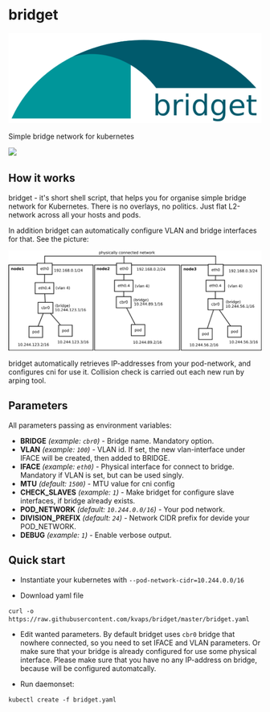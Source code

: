# bridget

![](images/logo.svg)

Simple bridge network for kubernetes 

![](https://img.shields.io/docker/build/kvaps/bridget.svg)

## How it works

bridget - it's short shell script, that helps you for organise simple bridge network for Kubernetes.
There is no overlays, no politics. Just flat L2-network across all your hosts and pods.

In addition bridget can automatically configure VLAN and bridge interfaces for that. See the picture:

![](images/scheme.svg)

bridget automatically retrieves IP-addresses from your pod-network, and configures cni for use it. Collision check is carried out each new run by arping tool.

## Parameters

All parameters passing as environment variables:

 - **BRIDGE** *(example: `cbr0`)* - Bridge name. Mandatory option.
 - **VLAN** *(example: `100`)* - VLAN id. If set, the new vlan-interface under IFACE will be created, then added to BRIDGE.
 - **IFACE** *(example: `eth0`)* - Physical interface for connect to bridge. Mandatory if VLAN is set, but can be used singly.
 - **MTU** *(default: `1500`)* - MTU value for cni config
 - **CHECK_SLAVES** *(example: `1`)* - Make bridget for configure slave interfaces, if bridge already exists.
 - **POD_NETWORK** *(default: `10.244.0.0/16`)* - Your pod network.
 - **DIVISION_PREFIX** *(default: `24`)* - Network CIDR prefix for devide your POD_NETWORK.
 - **DEBUG** *(example: `1`)* - Enable verbose output.

## Quick start

* Instantiate your kubernetes with `--pod-network-cidr=10.244.0.0/16`

* Download yaml file
```
curl -o https://raw.githubusercontent.com/kvaps/bridget/master/bridget.yaml
```

* Edit wanted parameters. By default bridget uses `cbr0` bridge that nowhere connected, so you need to set IFACE and VLAN parameters.
Or make sure that your bridge is already configured for use some physical interface.
Please make sure that you have no any IP-address on bridge, because will be configured automatcally.

* Run daemonset:
```
kubectl create -f bridget.yaml
```

